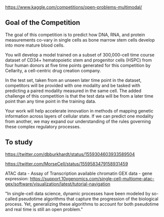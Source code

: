 https://www.kaggle.com/competitions/open-problems-multimodal/

## Goal of the Competition
The goal of this competition is to predict how DNA, RNA, and protein measurements co-vary in single cells as bone marrow stem cells develop into more mature blood cells. 

You will develop a model trained on a subset of 300,000-cell time course dataset of CD34+ hematopoietic stem and progenitor cells (HSPC) from four human donors at five time points generated for this competition by Cellarity, a cell-centric drug creation company.

In the test set, taken from an unseen later time point in the dataset, competitors will be provided with one modality and be tasked with predicting a paired modality measured in the same cell. The added challenge of this competition is that the test data will be from a later time point than any time point in the training data.

Your work will help accelerate innovation in methods of mapping genetic information across layers of cellular state. If we can predict one modality from another, we may expand our understanding of the rules governing these complex regulatory processes.

## To study


https://twitter.com/dbburkhardt/status/1559304603933589504

https://twitter.com/MorseCell/status/1559583479158931459

ATAC data - Assay of Transcription available chromatin
GEX data - gene expression: https://support.10xgenomics.com/single-cell-multiome-atac-gex/software/visualization/latest/tutorial-navigation

"In single-cell data science, dynamic processes have been modeled by so-called pseudotime algorithms that capture the progression of the biological process. Yet, generalizing these algorithms to account for both pseudotime and real time is still an open problem."



